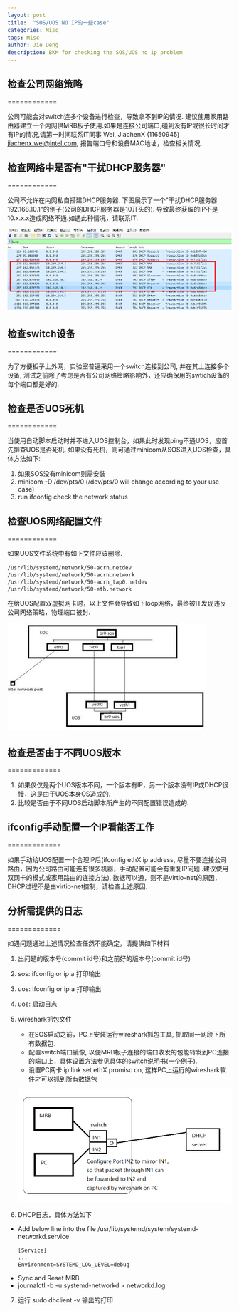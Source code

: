 ```yaml
---
layout: post
title:  "SOS/UOS NO IP的一些case"
categories: Misc
tags: Misc
author: Jie Deng
description: BKM for checking the SOS/UOS no ip problem
---
```


## 检查公司网络策略
============

公司可能会对switch连多个设备进行检查，导致拿不到IP的情况. 建议使用家用路由器建立一个内网供MRB板子使用.如果是连接公司端口,碰到没有IP或很长时间才有IP的情况,请第一时间联系IT同事 Wei, JiachenX (11650945) jiachenx.wei@intel.com, 报告端口号和设备MAC地址，检查相关情况.

## 检查网络中是否有"干扰DHCP服务器"
============

公司不允许在内网私自搭建DHCP服务器. 下图展示了一个"干扰DHCP服务器 192.168.10.1"的例子(公司的DHCP服务器是10开头的). 导致最终获取的IP不是10.x.x.x造成网络不通.如遇此种情况，请联系IT.

![rogue_dhcp_server](/assets/images/rogue_dhcp.png)

## 检查switch设备
============

为了方便板子上外网，实验室普遍采用一个switch连接到公司, 并在其上连接多个设备, 测试之前除了考虑是否有公司网络策略影响外，还应确保用的swtich设备的每个端口都是好的.

## 检查是否UOS死机
============

当使用自动脚本启动时并不进入UOS控制台，如果此时发现ping不通UOS，应首先排查UOS是否死机. 如果没有死机，则可通过minicom从SOS进入UOS检查，具体方法如下:

1. 如果SOS没有minicom则需安装
2. minicom -D /dev/pts/0 (/dev/pts/0 will change according to your use case)
3. run ifconfig check the network status

## 检查UOS网络配置文件
============

如果UOS文件系统中有如下文件应该删除. 

```
/usr/lib/systemd/network/50-acrn.netdev 
/usr/lib/systemd/network/50-acrn.network
/usr/lib/systemd/network/50-acrn_tap0.netdev 
/usr/lib/systemd/network/50-eth.network 
```

在给UOS配置双虚拟网卡时，以上文件会导致如下loop网络，最终被IT发现违反公司网络策略，物理端口被封.

![loop_network](/assets/images/loop_net.jpg)

## 检查是否由于不同UOS版本
=============

1. 如果仅仅是两个UOS版本不同，一个版本有IP，另一个版本没有IP或DHCP很慢，这是由于UOS本身OS造成的.
2. 比较是否由于不同UOS启动脚本所产生的不同配置错误造成的.

## ifconfig手动配置一个IP看能否工作
=============

如果手动给UOS配置一个合理IP后(ifconfig ethX ip address, 尽量不要连接公司路由，因为公司路由可能连有很多机器，手动配置可能会有重复IP问题 .建议使用双网卡的模式或家用路由的连接方法), 数据可以通，则不是virtio-net的原因，DHCP过程不是由virtio-net控制，请检查上述原因.


## 分析需提供的日志
=============

如遇问题通过上述情况检查任然不能确定，请提供如下材料

1. 出问题的版本号(commit id号)和之前好的版本号(commit id号)
2. sos: ifconfig or ip a 打印输出
3. uos: ifconfig or ip a 打印输出
4. uos: 启动日志
5. wireshark抓包文件
  
   - 在SOS启动之前，PC上安装运行wireshark抓包工具, 抓取同一网段下所有数据包.
   - 配置switch端口镜像, 以便MRB板子连接的端口收发的包能转发到PC连接的端口上，具体设置方法参见具体的switch说明书([一个例子](https://www.tp-link.com/us/faq-527.html)).
   - 设置PC网卡 ip link set ethX promisc on, 这样PC上运行的wireshark软件才可以抓到所有数据包

   ![DCHP Capture Setup](/assets/images/dhcp_capture.png)

6. DHCP日志，具体方法如下
  * Add below line into the file /usr/lib/systemd/system/systemd-networkd.service
     ```
     [Service]
     ... 
     Environment=SYSTEMD_LOG_LEVEL=debug
     ```
  * Sync and Reset MRB
  * journalctl -b -u systemd-networkd > networkd.log

7. 运行 sudo dhclient -v 输出的打印   

